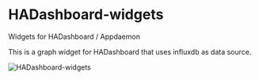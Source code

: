 # HADashboard-widgets
Widgets for HADashboard / Appdaemon

This is a graph widget for HADashboard that uses influxdb as data source.

![HADashboard-widgets](https://github.com/tjntomas/HADashboard-widgets/blob/master/img/influx_graph.png?raw=true)
